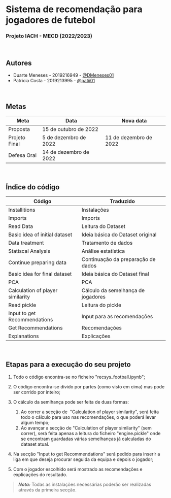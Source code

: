 
# Sistema de recomendação para jogadores de futebol
### Projeto IACH - MECD (2022/2023) 

<br/>

## Autores

- Duarte Meneses - 2019216949 - [@DMeneses01](https://github.com/DMeneses01)
- Patricia Costa - 2019213995 - [@patii01](https://github.com/patii01)

<br/>

## Metas

| Meta              | Data                   | Nova data              |
| ----------------- | ---------------------- | ---------------------- |
| Proposta          | 15 de outubro de 2022  |                        |
| Projeto Final     | 5 de dezembro de 2022  | 11 de dezembro de 2022 |
| Defesa Oral       | 14 de dezembro de 2022 |

<br/>

## Índice do código

| Código                           | Traduzido                          | 
| ----------------------           | ----------------------             | 
| Installitions                    | Instalações                        |                      
| Imports                          | Imports                            | 
| Read Data                        | Leitura do Dataset                 |
| Basic idea of initial dataset    | Ideia básica do Dataset original   |
| Data treatment                   | Tratamento de dados                |
| Statiscal Analysis               | Análise estatística                |
| Continue preparing data          | Continuação da preparação de dados | 
| Basic idea for final dataset     | Ideia básica do Dataset final      |
| PCA                              | PCA                                |
| Calculation of player similarity | Cálculo da semelhança de jogadores |
| Read pickle                      | Leitura do pickle                  |
| Input to get Recommendations     | Input para as recomendações        |
| Get Recommendations              | Recomendações                      |
| Explanations                     | Explicações                        |

<br/>

## Etapas para a execução do seu projeto

1. Todo o código encontra-se no ficheiro "recsys_football.ipynb";

2. O código encontra-se divido por partes (como visto em cima) mas pode ser corrido por inteiro;

3. O cálculo da semlhança pode ser feita de duas formas:
    1. Ao correr a secção de  "Calculation of player similarity", será feita todo o cálculo para uso nas recomendações, o que poderá levar algum tempo;
    2. Ao avançar a secção de "Calculation of player similarity" (sem correr), será feita apenas a leitura do ficheiro "engine.pickle" onde se encontram guardadas várias semelhanças já calculadas do dataset atual.

4. Na secção "Input to get Recommendations" será pedido para inserir a liga em que deseja procurar seguida da equipa e depois o jogador;

5. Com o jogador escolhido será mostrado as recomendações e explicações do resultado.

> **_Nota:_**  Todas as instalações necessárias poderão ser realizadas através da primeira secção.
